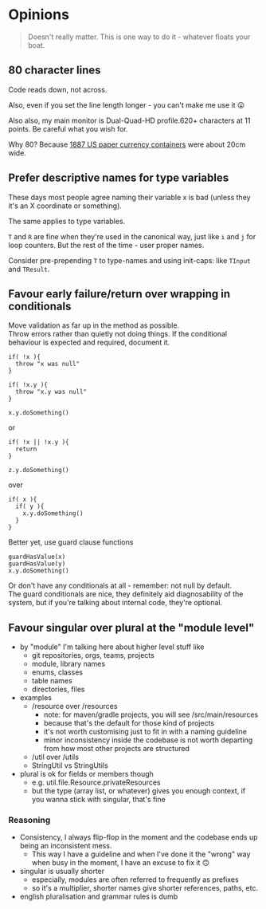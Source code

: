 # Opinions

> Doesn't really matter. This is one way to do it - whatever floats your boat.


## 80 character lines
Code reads down, not across.

Also, even if you set the line length longer - you can't make me use it 😛

Also also, my main monitor is Dual-Quad-HD profile.620+ characters at 11 
points.  Be careful what you wish for.

Why 80?  Because 
[1887 US paper currency containers](https://softwareengineering.stackexchange.com/questions/148677/why-is-80-characters-the-standard-limit-for-code-width/148678#148678) 
were about 20cm wide.


## Prefer descriptive names for type variables
These days most people agree naming their variable x is bad (unless they 
it's an X coordinate or something).

The same applies to type variables.

`T` and `R` are fine when they're used in the canonical way, just like 
`i` and `j` for loop counters.  But the rest of the time - user proper names.

Consider pre-prepending `T` to type-names and using init-caps: 
like `TInput`  and `TResult`.


## Favour early failure/return over wrapping in conditionals

Move validation as far up in the method as possible.  
Throw errors rather than quietly not doing things.  If the conditional 
behaviour is expected and required, document it.

```
if( !x ){
  throw "x was null"
}

if( !x.y ){
  throw "x.y was null"
}

x.y.doSomething()
```
or
```
if( !x || !x.y ){
  return
}

z.y.doSomething()
```
over
```
if( x ){
  if( y ){
    x.y.doSomething()
  }
}
```
Better yet, use guard clause functions

```
guardHasValue(x)
guardHasValue(y)
x.y.doSomething()
```

Or don't have any conditionals at all - remember: not null by default.  
The guard conditionals are nice, they definitely aid diagnosability of the 
system, but if you're talking about internal code, they're optional.


## Favour singular over plural at the "module level"
* by "module" I'm talking here about higher level stuff like
  * git repositories, orgs, teams, projects
  * module, library names
  * enums, classes
  * table names
  * directories, files
* examples
  * /resource over /resources
    * note: for maven/gradle projects, you will see /src/main/resources
    * because that's the default for those kind of projects
    * it's not worth customising just to fit in with a naming guideline
    * minor inconsistency inside the codebase is not worth departing from 
    how most other projects are structured
  * /util over /utils
  * StringUtil vs StringUtils
* plural is ok for fields or members though
  * e.g. util.file.Resource.privateResources
  * but the type (array list, or whatever) gives you enough context, if you 
  wanna stick with singular, that's fine
  
### Reasoning
* Consistency, I always flip-flop in the moment and the codebase ends up being 
an inconsistent mess.
  * This way I have a guideline and when I've done it the "wrong" way when busy 
    in the moment, I have an excuse to fix it 🙃
* singular is usually shorter
  * especially, modules are often referred to frequently as prefixes
  * so it's a multiplier, shorter names give shorter references, paths, etc.
* english pluralisation and grammar rules is dumb